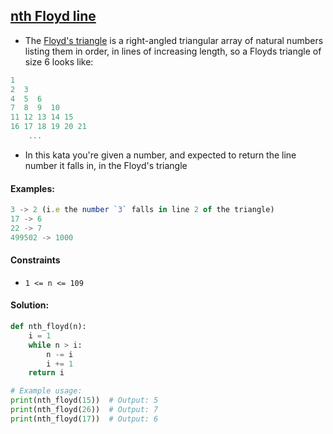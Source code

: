 ## [nth Floyd line](https://www.codewars.com/kata/5b096efeaf15bef812000010)

- The [Floyd's triangle](https://en.wikipedia.org/wiki/Floyd%27s_triangle) is a right-angled triangular array of natural numbers listing them in order, in lines of increasing length, so a Floyds triangle of size 6 looks like:

```js
1
2  3
4  5  6
7  8  9  10
11 12 13 14 15
16 17 18 19 20 21
    ...
```

- In this kata you're given a number, and expected to return the line number it falls in, in the Floyd's triangle

#### Examples:

```js
3 -> 2 (i.e the number `3` falls in line 2 of the triangle)
17 -> 6
22 -> 7
499502 -> 1000
```

#### Constraints

- `1 <= n <= 109`

#### Solution:

```python
def nth_floyd(n):
    i = 1
    while n > i:
        n -= i
        i += 1
    return i

# Example usage:
print(nth_floyd(15))  # Output: 5
print(nth_floyd(26))  # Output: 7
print(nth_floyd(17))  # Output: 6
```
